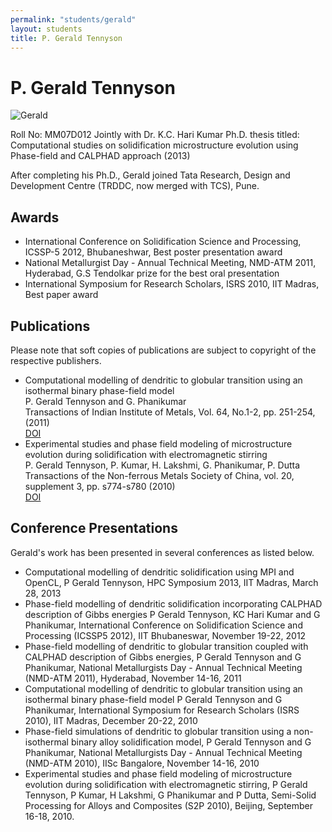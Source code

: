 ```yaml
---
permalink: "students/gerald"
layout: students
title: P. Gerald Tennyson
---
```

# P. Gerald Tennyson 

![Gerald](/gphani/assets/images/gerald.jpeg)

Roll No: MM07D012
Jointly with Dr. K.C. Hari Kumar 
Ph.D. thesis titled: Computational studies on solidification microstructure evolution using Phase-field and CALPHAD approach (2013)

After completing his Ph.D., Gerald joined Tata Research, Design and Development Centre (TRDDC, now merged with TCS), Pune.


## Awards 
  - International Conference on Solidification Science and Processing, ICSSP-5 2012, Bhubaneshwar, Best poster presentation award
  - National Metallurgist Day - Annual Technical Meeting, NMD-ATM 2011, Hyderabad, G.S Tendolkar prize for the best oral presentation
  - International Symposium for Research Scholars, ISRS 2010, IIT Madras, Best paper award

## Publications 
Please note that soft copies of publications are subject to copyright of the respective publishers.

  - Computational modelling of dendritic to globular transition using an isothermal binary phase-field model   
P. Gerald Tennyson and G. Phanikumar    
Transactions of Indian Institute of Metals, Vol. 64, No.1-2, pp. 251-254, (2011)   
[DOI](http://www.springerlink.com/content/w4180u34170m52w4/)
  - Experimental studies and phase field modeling of microstructure evolution during solidification with electromagnetic stirring   
P. Gerald Tennyson, P. Kumar, H. Lakshmi, G. Phanikumar, P. Dutta   
Transactions of the Non-ferrous Metals Society of China, vol. 20, supplement 3, pp. s774-s780 (2010)   
[DOI](http://dx.doi.org/10.1016/S1003-6326\(10\)60580-8)

## Conference Presentations 

Gerald's work has been presented in several conferences as listed below.

  - Computational modelling of dendritic solidification using MPI and OpenCL, P Gerald Tennyson, HPC Symposium 2013, IIT Madras, March 28, 2013	
  - Phase-field modelling of dendritic solidification incorporating CALPHAD description of Gibbs energies P Gerald Tennyson, KC Hari Kumar and G Phanikumar, International Conference on Solidification Science and Processing (ICSSP5 2012), IIT Bhubaneswar, November 19-22, 2012
  - Phase-field modelling of dendritic to globular transition coupled with CALPHAD description of Gibbs energies, P Gerald Tennyson and G Phanikumar, National Metallurgists Day - Annual Technical Meeting (NMD-ATM 2011), Hyderabad, November 14-16, 2011
  - Computational modelling of dendritic to globular transition using an isothermal binary phase-field model P Gerald Tennyson and G Phanikumar, International Symposium for Research Scholars (ISRS 2010), IIT Madras, December 20-22, 2010
  - Phase-field simulations of dendritic to globular transition using a non-isothermal binary alloy solidification model, P Gerald Tennyson and G Phanikumar, National Metallurgists Day - Annual Technical Meeting (NMD-ATM 2010), IISc Bangalore, November 14-16, 2010
  - Experimental studies and phase field modeling of microstructure evolution during solidification with electromagnetic stirring, P Gerald Tennyson, P Kumar, H Lakshmi,  G Phanikumar and P Dutta, Semi-Solid Processing for Alloys and Composites (S2P 2010), Beijing, September 16-18, 2010.

